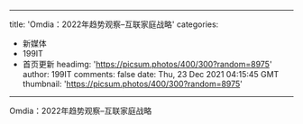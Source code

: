 
---
title: 'Omdia：2022年趋势观察–互联家庭战略'
categories: 
 - 新媒体
 - 199IT
 - 首页更新
headimg: 'https://picsum.photos/400/300?random=8975'
author: 199IT
comments: false
date: Thu, 23 Dec 2021 04:15:45 GMT
thumbnail: 'https://picsum.photos/400/300?random=8975'
---

<div>   
Omdia：2022年趋势观察–互联家庭战略  
</div>
            